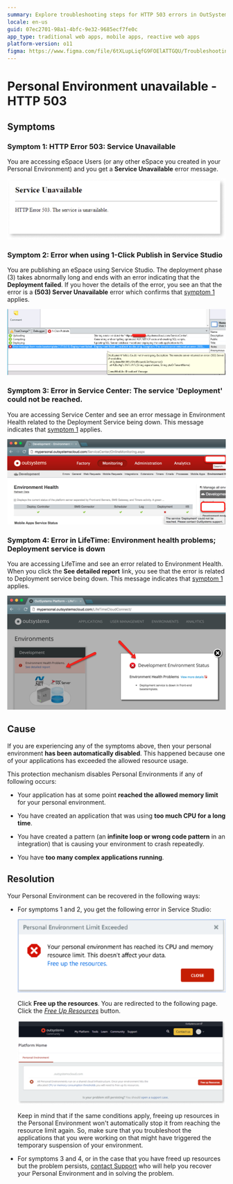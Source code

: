 ```yaml
---
summary: Explore troubleshooting steps for HTTP 503 errors in OutSystems 11 (O11) when personal environments become unavailable due to resource overuse.
locale: en-us
guid: 07ec2701-98a1-4bfc-9e32-9685ecf7fe0c
app_type: traditional web apps, mobile apps, reactive web apps
platform-version: o11
figma: https://www.figma.com/file/6tXLupLiqfG9FOElATTGQU/Troubleshooting?node-id=3330:2674
---
```

# Personal Environment unavailable - HTTP 503

## Symptoms

### Symptom 1: HTTP Error 503: Service Unavailable

You are accessing eSpace Users (or any other eSpace you created in your Personal Environment) and you get a **Service Unavailable** error message.

![Screenshot of an HTTP 503 Service Unavailable error message in a web browser.](images/pe-503-error.png "HTTP 503 Service Unavailable Error")

### Symptom 2: Error when using 1-Click Publish in Service Studio

You are publishing an eSpace using Service Studio. The deployment phase (3) takes abnormally long and ends with an error indicating that the **Deployment failed**. If you hover the details of the error, you see an that the error is a **(503) Server Unavailable** error which confirms that [symptom 1](#symptom-1:-http-error-503:-service-unavailable) applies.

![Screenshot of Service Studio showing a deployment error with a 503 Server Unavailable message during the 1-Click Publish process.](images/service-unavailable-503_1.png "1-Click Publish Deployment Error")

### Symptom 3: Error in Service Center: The service 'Deployment' could not be reached.

You are accessing Service Center and see an error message in Environment Health related to the Deployment Service being down. This message indicates that [symptom 1](#symptom-1:-http-error-503:-service-unavailable) applies.

![Screenshot of the Service Center's Environment Health section indicating the Deployment service could not be reached with a red error icon.](images/service-unavailable-503_2.png "Service Center Deployment Service Error")

### Symptom 4: Error in LifeTime: Environment health problems; Deployment service is down

You are accessing LifeTime and see an error related to Environment Health. When you click the **See detailed report** link, you see that the error is related to Deployment service being down. This message indicates that [symptom 1](#symptom-1:-http-error-503:-service-unavailable) applies.

![Screenshot of OutSystems LifeTime platform showing an Environment Health Problems alert with a detailed report indicating the Deployment service is down.](images/service-unavailable-503_3.png "LifeTime Environment Health Error")

## Cause

If you are experiencing any of the symptoms above, then your personal environment **has been automatically disabled**. This happened because one of your applications has exceeded the allowed resource usage.

This protection mechanism disables Personal Environments if any of following occurs:

* Your application has at some point **reached the allowed memory limit** for your personal environment.

* You have created an application that was using **too much CPU for a long time**.

* You have created a pattern (an **infinite loop or wrong code pattern** in an integration) that is causing your environment to crash repeatedly.

* You have **too many complex applications running**.

## Resolution

Your Personal Environment can be recovered in the following ways:

* For symptoms 1 and 2, you get the following error in Service Studio: 

    ![Notification dialog in Service Studio indicating the personal environment limit has been exceeded with an option to free up resources.](images/service-unavailable-503_4.png "Personal Environment Limit Exceeded Notification")

    Click **Free up the resources**. You are redirected to the following page. Click the *[Free Up Resources](https://www.outsystems.com/home/FreeUpResources.aspx)* button.

    ![Screenshot of the OutSystems platform home page with a message about Personal Environment resource limits and a button to free up resources.](images/service-unavailable-503_5.png "OutSystems Free Up Resources Page")
 
    <div class="info" markdown="1">
    Keep in mind that if the same conditions apply, freeing up resources in the Personal Environment won't automatically stop it from reaching the resource limit again. So, make sure that you troubleshoot the applications that you were working on that might have triggered the temporary suspension of your environment.
    </div>

* For symptoms 3 and 4, or in the case that you have freed up resources but the problem persists, [contact Support](https://success.outsystems.com/Support) who will help you recover your Personal Environment and in solving the problem.
